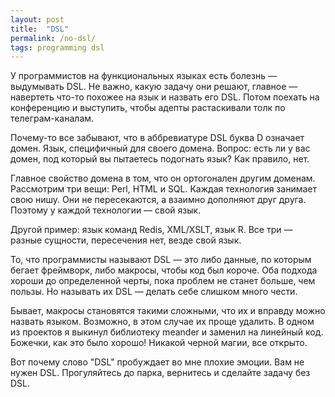 ```yaml
---
layout: post
title:  "DSL"
permalink: /no-dsl/
tags: programming dsl
---
```


У программистов на функциональных языках есть болезнь — выдумывать DSL. Не
важно, какую задачу они решают, главное — навертеть что-то похожее на язык и
назвать его DSL. Потом поехать на конференцию и выступить, чтобы адепты
растаскивали толк по телеграм-каналам.

Почему-то все забывают, что в аббревиатуре DSL буква D означает домен. Язык,
специфичный для своего домена. Вопрос: есть ли у вас домен, под который вы
пытаетесь подогнать язык? Как правило, нет.

Главное свойство домена в том, что он ортогонален другим доменам. Рассмотрим три
вещи: Perl, HTML и SQL. Каждая технология занимает свою нишу. Они не
пересекаются, а взаимно дополняют друг друга. Поэтому у каждой технологии — свой
язык.

Другой пример: язык команд Redis, XML/XSLT, язык R. Все три — разные сущности,
пересечения нет, везде свой язык.

То, что программисты называют DSL — это либо данные, по которым бегает
фреймворк, либо макросы, чтобы код был короче. Оба подхода хороши до
определенной черты, пока проблем не станет больше, чем пользы. Но называть их
DSL — делать себе слишком много чести.

Бывает, макросы становятся такими сложными, что их и вправду можно назвать
языком. Возможно, в этом случае их проще удалить. В одном из проектов я выкинул
библиотеку meander и заменил на линейный код. Божечки, как это было хорошо!
Никакой черной магии, все открыто.

Вот почему слово "DSL" пробуждает во мне плохие эмоции. Вам не нужен
DSL. Прогуляйтесь до парка, вернитесь и сделайте задачу без DSL.

